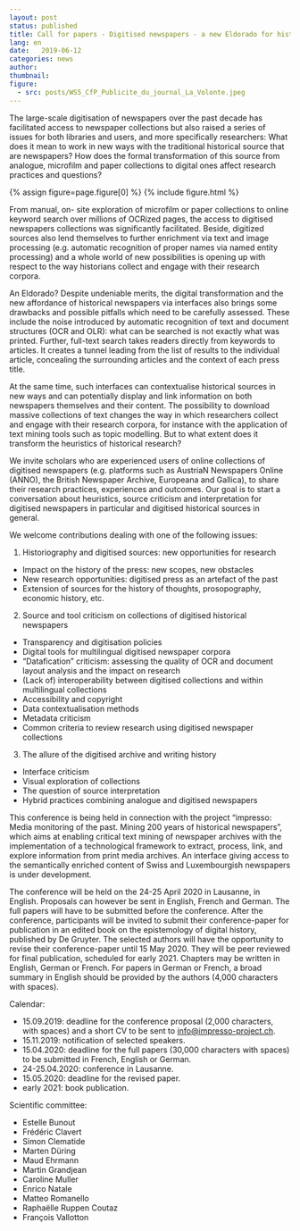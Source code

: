 ```yaml
---
layout: post
status: published
title: Call for papers - Digitised newspapers - a new Eldorado for historians
lang: en
date:   2019-06-12
categories: news
author:
thumbnail:
figure:
  - src: posts/WS5_CfP_Publicite_du_journal_La_Volonte.jpeg
---
```

The large-scale digitisation of newspapers over the past decade has facilitated access to newspaper collections but also raised a series of issues for both libraries and users, and more specifically researchers: What does it mean to work in new ways with the traditional historical source that are newspapers? How does the formal transformation of this source from analogue, microfilm and paper collections to digital ones affect research practices and questions?

<!-- more -->

{% assign figure=page.figure[0] %}
{% include figure.html %}

From manual, on- site exploration of microfilm or paper collections to online keyword search over millions of OCRized pages, the access to digitised newspapers collections was significantly facilitated. Beside, digitized sources also lend themselves to further enrichment via text and image processing (e.g. automatic recognition of proper names via named entity processing) and a whole world of new possibilities is opening up with respect to the way historians collect and engage with their research corpora.
 
An Eldorado? Despite undeniable merits, the digital transformation and the new affordance of historical newspapers via interfaces also brings some drawbacks and possible pitfalls which need to be carefully assessed. These include the noise introduced by automatic recognition of text and document structures (OCR and OLR): what can be searched is not exactly what was printed. Further, full-text search takes readers directly from keywords to articles. It creates a tunnel leading from the list of results to the individual article, concealing the surrounding articles and the context of each press title. 

At the same time, such interfaces can contextualise historical sources in new ways and can potentially display and link information on both newspapers themselves and their content.  The possibility to download massive collections of text changes the way in which researchers collect and engage with their research corpora,  for instance  with the application of  text mining tools such as topic modelling. But to what extent does it transform the heuristics of historical research?

We invite scholars who are experienced users of online collections of digitised newspapers (e.g. platforms such as AustriaN Newspapers Online (ANNO), the British Newspaper Archive, Europeana and Gallica), to share their research practices, experiences and outcomes. Our goal is to start a conversation about heuristics, source criticism and interpretation for digitised newspapers in particular and digitised historical sources in general.
 
We welcome contributions dealing with one of the following issues:

1. Historiography and digitised sources: new opportunities for research
* Impact on the history of the press: new scopes, new obstacles
* New research opportunities: digitised press as an artefact of the past
* Extension of sources for the history of thoughts, prosopography, economic history, etc.

2. Source and tool criticism on collections of digitised historical newspapers
* Transparency and digitisation policies
* Digital tools for multilingual digitised newspaper corpora
* “Datafication” criticism: assessing the quality of OCR and document layout analysis and the impact on research
* (Lack of) interoperability between digitised collections and within multilingual collections
* Accessibility and copyright
* Data contextualisation methods
* Metadata criticism
* Common criteria to review research using digitised newspaper collections
 
3. The allure of the digitised archive and writing history
* Interface criticism
* Visual exploration of collections
* The question of source interpretation
* Hybrid practices combining analogue and digitised newspapers
 
This conference is being held in connection with the project “impresso: Media monitoring of the past. Mining 200 years of historical newspapers”, which aims at enabling critical text mining of newspaper archives with the implementation of a technological framework to extract, process, link, and explore information from print media archives. An interface giving access to the semantically enriched content of Swiss and Luxembourgish newspapers is under development.  

The conference will be held on the 24-25 April 2020 in Lausanne, in English. Proposals can however be sent in English, French and German. The full papers will have to be submitted before the conference. After the conference, participants will be invited to submit their conference-paper for publication in an edited book on the epistemology of digital history, published by De Gruyter. The selected authors will have the opportunity to revise their conference-paper until 15 May 2020. They will be peer reviewed for final publication, scheduled for early 2021. Chapters may be written in English, German or French. For papers in German or French, a broad summary in English should be provided by the authors (4,000 characters with spaces).
 
Calendar:
* 15.09.2019: deadline for the conference proposal (2,000 characters, with spaces) and a short CV to be sent to info@impresso-project.ch. 
* 15.11.2019: notification of selected speakers.
* 15.04.2020: deadline for the full papers (30,000 characters with spaces) to be submitted in French, English or German.
* 24-25.04.2020: conference in Lausanne. 
* 15.05.2020: deadline for the revised paper.
* early 2021: book publication.

Scientific committee:

* Estelle Bunout
* Frédéric Clavert
* Simon Clematide
* Marten Düring
* Maud Ehrmann
* Martin Grandjean
* Caroline Muller
* Enrico Natale
* Matteo Romanello
* Raphaëlle Ruppen Coutaz
* François Vallotton



